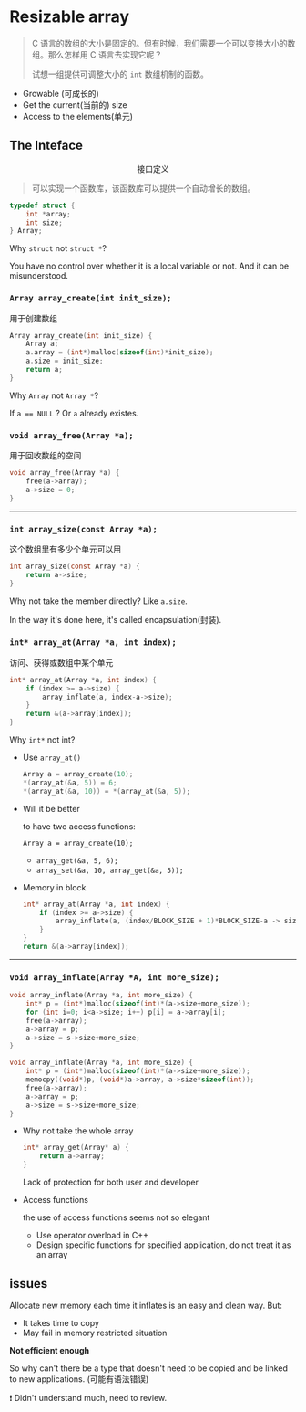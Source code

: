 # Resizable array

> C 语言的数组的大小是固定的。但有时候，我们需要一个可以变换大小的数组。那么怎样用 C 语言去实现它呢？
>
> 试想一组提供可调整大小的 `int` 数组机制的函数。

- Growable  (可成长的)
- Get the current(当前的) size
- Access to the elements(单元)

## The Inteface

<p align="center">接口定义</p>

> 可以实现一个函数库，该函数库可以提供一个自动增长的数组。

```c
typedef struct {
    int *array;
    int size;
} Array;
```

Why `struct` not `struct *`?

You have no control over whether it is a local variable or not. And it can be misunderstood.

### `Array array_create(int init_size);`

用于创建数组

```c
Array array_create(int init_size) {
    Array a;
    a.array = (int*)malloc(sizeof(int)*init_size);
    a.size = init_size;
    return a;
}
```

 Why `Array` not `Array *`?

If `a == NULL` ? Or `a` already existes.

### `void array_free(Array *a);`

用于回收数组的空间

```c
void array_free(Array *a) {
    free(a->array);
    a->size = 0;
}
```

---

### `int array_size(const Array *a);`

这个数组里有多少个单元可以用

```c
int array_size(const Array *a) {
    return a->size;
}
```

Why not take the member directly? Like `a.size`.

In the way it's done here, it's called encapsulation(封装).

### `int* array_at(Array *a, int index);`

访问、获得或数组中某个单元

```c
int* array_at(Array *a, int index) {
    if (index >= a->size) {
        array_inflate(a, index-a->size);
    }
    return &(a->array[index]);
}
```

Why `int*` not int?

- Use `array_at()`

  ```c
  Array a = array_create(10);
  *(array_at(&a, 5)) = 6;
  *(array_at(&a, 10)) = *(array_at(&a, 5));
  ```

- Will it be better

  to have two access functions:

    `Array a = array_create(10);`

  - `array_get(&a, 5, 6);`
  - `array_set(&a, 10, array_get(&a, 5));`

- Memory in block

  ```c
  int* array_at(Array *a, int index) {
      if (index >= a->size) {
          array_inflate(a, (index/BLOCK_SIZE + 1)*BLOCK_SIZE-a -> size);
      }
  }
  return &(a->array[index]);
  ```

---

### `void array_inflate(Array *A, int more_size);`

```c
void array_inflate(Array *a, int more_size) {
    int* p = (int*)malloc(sizeof(int)*(a->size+more_size));
    for (int i=0; i<a->size; i++) p[i] = a->array[i];
    free(a->array);
    a->array = p;
    a->size = s->size+more_size;
}
```



```c
void array_inflate(Array *a, int more_size) {
    int* p = (int*)malloc(sizeof(int)*(a->size+more_size));
    memocpy((void*)p, (void*)a->array, a->size*sizeof(int));
    free(a->array);
    a->array = p;
    a->size = s->size+more_size;
}
```

- Why not take the whole array

  ```c
  int* array_get(Array* a) {
      return a->array;
  }
  ```

  Lack of protection for both user and developer

- Access functions

  the use of access functions seems not so elegant

  - Use operator overload in C++
  - Design specific functions for specified application, do not treat it as an array



## issues

Allocate new memory each time it inflates is an easy and clean way. But:

- It takes time to copy
- May fail in memory restricted situation

**Not efficient enough**

So why can't there be a type that doesn't need to be copied and be linked to new applications. (可能有语法错误)



:exclamation: Didn't understand much, need to review.